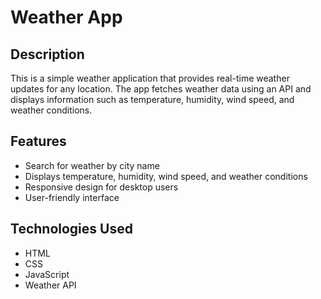 # Weather App

## Description
This is a simple weather application that provides real-time weather updates for any location. The app fetches weather data using an API and displays information such as temperature, humidity, wind speed, and weather conditions.

## Features
- Search for weather by city name
- Displays temperature, humidity, wind speed, and weather conditions
- Responsive design for desktop users
- User-friendly interface

## Technologies Used
- HTML
- CSS
- JavaScript
- Weather API 

